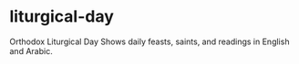 # liturgical-day
Orthodox Liturgical Day
Shows daily feasts, saints, and readings in English and Arabic.
